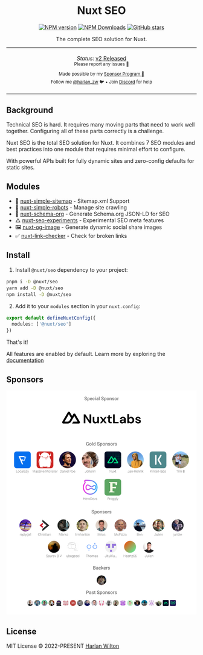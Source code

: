 <h1 align='center'>Nuxt SEO</h1>

<p align="center">
<a href='https://github.com/nuxt/seo/actions/workflows/test.yml'>
</a>
<a href="https://www.npmjs.com/package/@nuxt/seo" target="__blank"><img src="https://img.shields.io/npm/v/@nuxt/seo?style=flat&colorA=002438&colorB=28CF8D" alt="NPM version"></a>
<a href="https://www.npmjs.com/package/@nuxt/seo" target="__blank"><img alt="NPM Downloads" src="https://img.shields.io/npm/dm/@nuxt/seo?flat&colorA=002438&colorB=28CF8D"></a>
<a href="https://github.com/nuxt/seo" target="__blank"><img alt="GitHub stars" src="https://img.shields.io/github/stars/nuxt/seo?flat&colorA=002438&colorB=28CF8D"></a>
</p>

<p align="center">
The complete SEO solution for Nuxt.
</p>

<p align="center">
<table>
<tbody>
<td align="center">
<img width="800" height="0" /><br>
<i>Status:</i> <a href="https://github.com/nuxt/seo/releases/tag/v2.0.0">v2 Released</a></b> <br>
<sup> Please report any issues 🐛</sup><br>
<sub>Made possible by my <a href="https://github.com/sponsors/harlan-zw">Sponsor Program 💖</a><br> Follow me <a href="https://twitter.com/harlan_zw">@harlan_zw</a> 🐦 • Join <a href="https://discord.gg/275MBUBvgP">Discord</a> for help</sub><br>
<img width="800" height="0" />
</td>
</tbody>
</table>
</p>

## Background

Technical SEO is hard. It requires many moving parts that need to work well together. Configuring all of these parts
correctly is a challenge.

Nuxt SEO is the total SEO solution for Nuxt. It combines 7 SEO modules and best practices into one module that requires
minimal effort to configure.

With powerful APIs built for fully dynamic sites and zero-config defaults for static sites.

## Modules

- 📖 [nuxt-simple-sitemap](https://github.com/nuxt/sitemap) - Sitemap.xml Support
- 🤖 [nuxt-simple-robots](https://github.com/harlan-zw/nuxt-simple-robots) - Manage site crawling
- 🔎 [nuxt-schema-org](https://unhead-schema-org.harlanzw.com/) - Generate Schema.org JSON-LD for SEO
- △ [nuxt-seo-experiments](https://github.com/harlan-zw/nuxt-seo-experiments) - Experimental SEO meta features
- 🖼️ [nuxt-og-image](https://github.com/nuxt/og-image) - Generate dynamic social share images
- ✅ [nuxt-link-checker](https://github.com/harlan-zw/nuxt-link-checker) - Check for broken links

## Install

1. Install `@nuxt/seo` dependency to your project:

```sh
pnpm i -D @nuxt/seo
yarn add -D @nuxt/seo
npm install -D @nuxt/seo
```

2. Add it to your `modules` section in your `nuxt.config`:

```ts [nuxt.config]
export default defineNuxtConfig({
  modules: ['@nuxt/seo']
})
```

That's it!

All features are enabled by default. Learn more by exploring the [documentation](https://nuxtseo.com)

## Sponsors

<p align="center">
  <a href="https://raw.githubusercontent.com/harlan-zw/static/main/sponsors.svg">
    <img src='https://raw.githubusercontent.com/harlan-zw/static/main/sponsors.svg'/>
  </a>
</p>

## License

MIT License © 2022-PRESENT [Harlan Wilton](https://github.com/harlan-zw)
